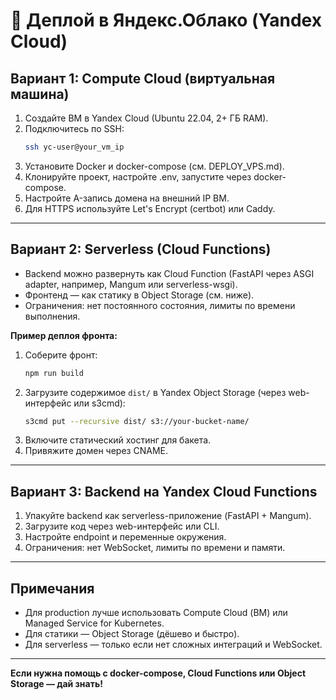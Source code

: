# 🚀 Деплой в Яндекс.Облако (Yandex Cloud)

## Вариант 1: Compute Cloud (виртуальная машина)

1. Создайте ВМ в Yandex Cloud (Ubuntu 22.04, 2+ ГБ RAM).
2. Подключитесь по SSH:
   ```bash
   ssh yc-user@your_vm_ip
   ```
3. Установите Docker и docker-compose (см. DEPLOY_VPS.md).
4. Клонируйте проект, настройте .env, запустите через docker-compose.
5. Настройте A-запись домена на внешний IP ВМ.
6. Для HTTPS используйте Let's Encrypt (certbot) или Caddy.

---

## Вариант 2: Serverless (Cloud Functions)

- Backend можно развернуть как Cloud Function (FastAPI через ASGI adapter, например, Mangum или serverless-wsgi).
- Фронтенд — как статику в Object Storage (см. ниже).
- Ограничения: нет постоянного состояния, лимиты по времени выполнения.

**Пример деплоя фронта:**

1. Соберите фронт:
   ```bash
   npm run build
   ```
2. Загрузите содержимое `dist/` в Yandex Object Storage (через web-интерфейс или s3cmd):
   ```bash
   s3cmd put --recursive dist/ s3://your-bucket-name/
   ```
3. Включите статический хостинг для бакета.
4. Привяжите домен через CNAME.

---

## Вариант 3: Backend на Yandex Cloud Functions

1. Упакуйте backend как serverless-приложение (FastAPI + Mangum).
2. Загрузите код через web-интерфейс или CLI.
3. Настройте endpoint и переменные окружения.
4. Ограничения: нет WebSocket, лимиты по времени и памяти.

---

## Примечания
- Для production лучше использовать Compute Cloud (ВМ) или Managed Service for Kubernetes.
- Для статики — Object Storage (дёшево и быстро).
- Для serverless — только если нет сложных интеграций и WebSocket.

---

**Если нужна помощь с docker-compose, Cloud Functions или Object Storage — дай знать!** 